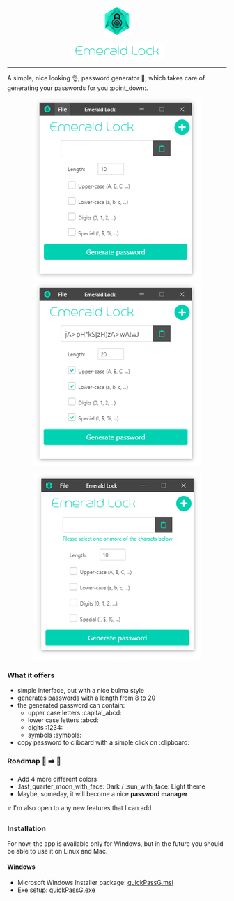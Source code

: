<p align="center">
  <img src="readme-assets/EmeraldLock-icon-64x64.png"> 
</p>
<p align="center">
  <img src="readme-assets/EmeraldLock-name.png"> 
</p>
<hr>

<p> A simple, nice looking 👌, password generator 🔐, which takes care of generating your passwords for you :point_down:.</p>

<p align="center">
  <img src="readme-assets/EmeraldLock-initial.png"> <img src="readme-assets/EmeraldLock-generated.png">
</p>
<p align="center">
  <img src="readme-assets/EmeraldLock-error.png"> 
</p>

### What it offers

<ul>
  <li> simple interface, but with a nice bulma style </li>
  <li> generates passwords with a length from 8 to 20 </li>
  <li> the generated password can contain:
    <ul>
      <li> upper case letters :capital_abcd: </li>
      <li> lower case letters :abcd: </li>
      <li> digits :1234: </li>
      <li> symbols :symbols: </li>
    </ul>
  <li> copy password to cliboard with a simple click on :clipboard: </li>
</ul>
  
### Roadmap :car: :arrow_right: :sunrise_over_mountains:
<ul>
  <li> Add 4 more different colors </li>
  <li> :last_quarter_moon_with_face: Dark / :sun_with_face: Light theme </li>
  <li> Maybe, someday, it will become a nice <b>password manager</b> </li>
</ul>

:star: I'm also open to any new features that I can add

### Installation

For now, the app is available only for Windows, but in the future you should be able to use it on Linux and Mac.

#### Windows

<ul>
  <li> Microsoft Windows Installer package:
    <a href="https://github.com/xylish7/quick-pass-g/releases/download/v1.1.0/quickPassG-1.1.0.msi"> quickPassG.msi </a>
  </li>
  <li> Exe setup: 
    <a href="https://github.com/xylish7/quick-pass-g/releases/download/v1.1.0/quick-pass-g-setup-1.1.0.exe"> quickPassG.exe </a>
  </li>
</ul>
